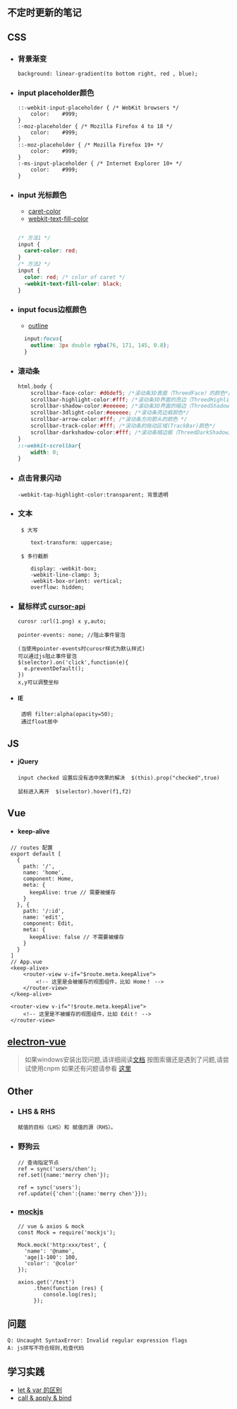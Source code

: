 ## 不定时更新的笔记

## CSS
  * ### 背景渐变
        background: linear-gradient(to bottom right, red , blue);
  * ### input placeholder颜色
        ::-webkit-input-placeholder { /* WebKit browsers */
            color:    #999;
        }
        :-moz-placeholder { /* Mozilla Firefox 4 to 18 */
            color:    #999;
        }
        ::-moz-placeholder { /* Mozilla Firefox 19+ */
            color:    #999;
        }
        :-ms-input-placeholder { /* Internet Explorer 10+ */
            color:    #999;
        }
  * ### input 光标颜色 
  
    * [caret-color](https://developer.mozilla.org/en-US/docs/Web/CSS/caret-color)
    * [webkit-text-fill-color](https://developer.mozilla.org/en-US/docs/Web/CSS/-webkit-text-fill-color)
    ```css  
    
    /* 方法1 */
    input {
      caret-color: red;
    }
    /* 方法2 */
    input {
      color: red; /* color of caret */
      -webkit-text-fill-color: black;
    }
    ```
  * ### input focus边框颜色
      * [outline](https://developer.mozilla.org/en-US/docs/Web/CSS/outline)
      ```css
        input:focus{
          outline: 3px double rgba(76, 171, 145, 0.8);
        }
      ```       
  * ### 滚动条
    ```css
    html,body {
        scrollbar-face-color: #d6def5; /*滚动条3D表面（ThreedFace）的颜色*/
        scrollbar-highlight-color:#fff; /*滚动条3D界面的亮边（ThreedHighlight）颜色*/
        scrollbar-shadow-color:#eeeeee; /*滚动条3D界面的暗边（ThreedShadow）颜色*/
        scrollbar-3dlight-color:#eeeeee; /*滚动条亮边框颜色*/
        scrollbar-arrow-color:#fff; /*滚动条方向箭头的颜色 */
        scrollbar-track-color:#fff; /*滚动条的拖动区域(TrackBar)颜色*/
        scrollbar-darkshadow-color:#fff; /*滚动条暗边框（ThreedDarkShadow）颜色*/
    }
    ::-webkit-scrollbar{
        width: 0;
    }
    ```
  * ### 点击背景闪动
        -webkit-tap-highlight-color:transparent; 背景透明        
  * ### 文本
         $ 大写
         
            text-transform: uppercase;
            
         $ 多行截断
         
            display: -webkit-box;
            -webkit-line-clamp: 3;
            -webkit-box-orient: vertical;
            overflow: hidden;  
  * ### 鼠标样式 [cursor-api](https://developer.mozilla.org/zh-CN/docs/Web/CSS/cursor)

        curosr :url(1.png) x y,auto;
        
        pointer-events: none; //阻止事件冒泡
          
        (当使用pointer-events时curosr样式为默认样式)
        可以通过js阻止事件冒泡
        $(selector).on('click',function(e){
          e.preventDefault();
        })
        x,y可以调整坐标     
  * #### IE
         透明 filter:alpha(opacity=50);
         通过float居中  
## JS
   * #### jQuery
         input checked 设置后没有选中效果的解决  $(this).prop("checked",true)
           
         鼠标进入离开  $(selector).hover(f1,f2)
## Vue
   * #### keep-alive
   ```vue
    // routes 配置
    export default [
      {
        path: '/',
        name: 'home',
        component: Home,
        meta: {
          keepAlive: true // 需要被缓存
        }
      }, {
        path: '/:id',
        name: 'edit',
        component: Edit,
        meta: {
          keepAlive: false // 不需要被缓存
        }
      }
    ]
    // App.vue
    <keep-alive>
        <router-view v-if="$route.meta.keepAlive">
            <!-- 这里是会被缓存的视图组件，比如 Home！ -->
        </router-view>
    </keep-alive>
    
    <router-view v-if="!$route.meta.keepAlive">
        <!-- 这里是不被缓存的视图组件，比如 Edit！ -->
    </router-view>
   ```     
## [electron-vue](https://simulatedgreg.gitbooks.io/electron-vue/content/cn/)
   > 如果windows安装出现问题,请详细阅读[文档](https://simulatedgreg.gitbooks.io/electron-vue/content/en/getting_started.html#a-note-for-windows-users)
   > 按图索骥还是遇到了问题,请尝试使用cnpm
   > 如果还有问题请参看 [这里](https://github.com/SimulatedGREG/electron-vue/issues)
## Other
   * ### LHS & RHS
         赋值的目标（LHS）和 赋值的源（RHS）。

   * ### 野狗云
         // 查询指定节点
         ref = sync('users/chen');
         ref.set({name:'merry chen'});
            
         ref = sync('users');
         ref.update({'chen':{name:'merry chen'}});
   * ### [mockjs](https://github.com/nuysoft/Mock/wiki)
         // vue & axios & mock
         const Mock = require('mockjs');
         
         Mock.mock('http:xxx/test', {
           'name': '@name',
           'age|1-100': 100,
           'color': '@color'
         });
         
         axios.get('/test')
              .then(function (res) {
                 console.log(res);
              });
        
##  问题 
    Q: Uncaught SyntaxError: Invalid regular expression flags
    A: js拼写不符合规则,检查代码   
     
     
  
## 学习实践
   * [let & var 的区别](./let&var.md)
   * [call & apply & bind](./call&apply&bind.md)